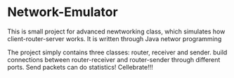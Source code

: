 # Network-Emulator
This is small project for advanced newtworking class, which simulates how client-router-server works. It is written through Java networ programming

The project simply contains three classes: router, receiver and sender. 
build connections between router-receiver and router-sender through different ports. Send packets can do statistics! Cellebrate!!!
